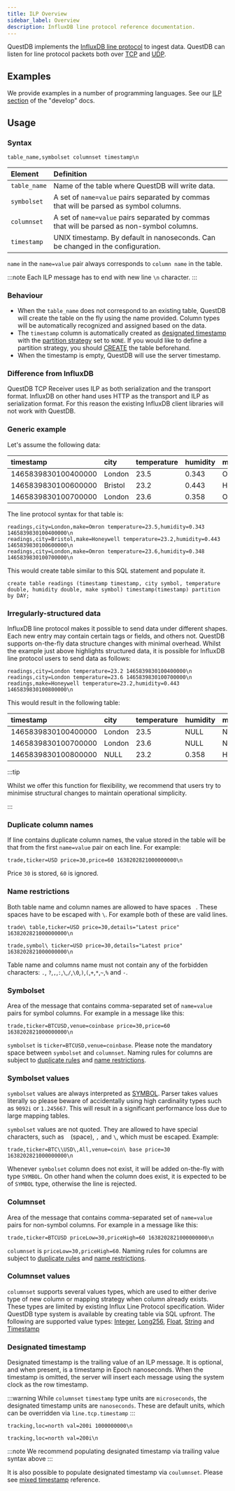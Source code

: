 ```yaml
---
title: ILP Overview
sidebar_label: Overview
description: InfluxDB line protocol reference documentation.
---
```


QuestDB implements the
[InfluxDB line protocol](https://docs.influxdata.com/influxdb/v1.8/write_protocols/line_protocol_tutorial/)
to ingest data. QuestDB can listen for line protocol packets both over
[TCP](/docs/reference/api/ilp/tcp-receiver) and
[UDP](/docs/reference/api/ilp/udp-receiver).

## Examples

We provide examples in a number of programming languages.
See our
[ILP section](/docs/develop/insert-data#influxdb-line-protocol)
of the "develop" docs.

## Usage

### Syntax

```shell
table_name,symbolset columnset timestamp\n
```

|Element     |Definition                                                                                |
|:-----------|:-----------------------------------------------------------------------------------------|
|`table_name`|Name of the table where QuestDB will write data.                                          |
|`symbolset` |A set of `name=value` pairs separated by commas that will be parsed as symbol columns.    |
|`columnset` |A set of `name=value` pairs separated by commas that will be parsed as non-symbol columns.|
|`timestamp` |UNIX timestamp. By default in nanoseconds. Can be changed in the configuration.           |

`name` in the `name=value` pair always corresponds to `column name` in the
table.

:::note Each ILP message has to end with new line `\n` character. :::

### Behaviour

- When the `table_name` does not correspond to an existing table, QuestDB will
  create the table on the fly using the name provided. Column types will be
  automatically recognized and assigned based on the data.
- The `timestamp` column is automatically created as
  [designated timestamp](/docs/concept/designated-timestamp) with the
  [partition strategy](/docs/concept/partitions) set to `NONE`. If you would
  like to define a partition strategy, you should
  [CREATE](/docs/reference/sql/create-table) the table beforehand.
- When the timestamp is empty, QuestDB will use the server timestamp.

### Difference from InfluxDB

QuestDB TCP Receiver uses ILP as both serialization and the transport format.
InfluxDB on other hand uses HTTP as the transport and ILP as serialization
format. For this reason the existing InfluxDB client libraries will not work
with QuestDB.

### Generic example

Let's assume the following data:

|timestamp          |city   |temperature|humidity|make     |
|:------------------|:------|:----------|:-------|:--------|
|1465839830100400000|London |23.5       |0.343   |Omron    |
|1465839830100600000|Bristol|23.2       |0.443   |Honeywell|
|1465839830100700000|London |23.6       |0.358   |Omron    |

The line protocol syntax for that table is:

```shell
readings,city=London,make=Omron temperature=23.5,humidity=0.343 1465839830100400000\n
readings,city=Bristol,make=Honeywell temperature=23.2,humidity=0.443 1465839830100600000\n
readings,city=London,make=Omron temperature=23.6,humidity=0.348 1465839830100700000\n
```

This would create table similar to this SQL statement and populate it.

```questdb-sql
create table readings (timestamp timestamp, city symbol, temperature double, humidity double, make symbol) timestamp(timestamp) partition by DAY;
```

### Irregularly-structured data

InfluxDB line protocol makes it possible to send data under different shapes.
Each new entry may contain certain tags or fields, and others not. QuestDB
supports on-the-fly data structure changes with minimal overhead. Whilst the
example just above highlights structured data, it is possible for InfluxDB line
protocol users to send data as follows:

```shell
readings,city=London temperature=23.2 1465839830100400000\n
readings,city=London temperature=23.6 1465839830100700000\n
readings,make=Honeywell temperature=23.2,humidity=0.443 1465839830100800000\n
```

This would result in the following table:

|timestamp          |city  |temperature|humidity|make     |
|:------------------|:-----|:----------|:-------|:--------|
|1465839830100400000|London|23.5       |NULL    |NULL     |
|1465839830100700000|London|23.6       |NULL    |NULL     |
|1465839830100800000|NULL  |23.2       |0.358   |Honeywell|

:::tip

Whilst we offer this function for flexibility, we recommend that users try to
minimise structural changes to maintain operational simplicity.

:::

### Duplicate column names

If line contains duplicate column names, the value stored in the table will be
that from the first `name=value` pair on each line. For example:

```shell
trade,ticker=USD price=30,price=60 1638202821000000000\n
```

Price `30` is stored, `60` is ignored.

### Name restrictions

Both table name and column names are allowed to have spaces ` `. These spaces
have to be escaped with `\`. For example both of these are valid lines.

```shell
trade\ table,ticker=USD price=30,details="Latest price" 1638202821000000000\n
```

```shell
trade,symbol\ ticker=USD price=30,details="Latest price" 1638202821000000000\n
```

Table name and columns name must not contain any of the forbidden characters:
`.`, `?`,`,`,`:`,`\`,`/`,`\0`,`)`,`(`,`+`,`*`,`~`,`%` and `-`.

### Symbolset

Area of the message that contains comma-separated set of `name=value` pairs for
symbol columns. For example in a message like this:

```shell
trade,ticker=BTCUSD,venue=coinbase price=30,price=60 1638202821000000000\n
```

`symbolset` is `ticker=BTCUSD,venue=coinbase`. Please note the mandatory space
between `symbolset` and `columnset`. Naming rules for columns are subject to
[duplicate rules](#duplicate-column-names) and
[name restrictions](#name-restrictions).

### Symbolset values

`symbolset` values are always interpreted as [SYMBOL](/docs/concept/symbol).
Parser takes values literally so please beware of accidentally using high
cardinality types such as `9092i` or `1.245667`. This will result in a
significant performance loss due to large mapping tables.

`symbolset` values are not quoted. They are allowed to have special characters,
such as ` ` (space), `,` and `\`, which must be escaped. Example:

```shell
trade,ticker=BTC\\USD\,All,venue=coin\ base price=30 1638202821000000000\n
```

Whenever `symbolset` column does not exist, it will be added on-the-fly with
type `SYMBOL`. On other hand when the column does exist, it is expected to be of
`SYMBOL` type, otherwise the line is rejected.

### Columnset

Area of the message that contains comma-separated set of `name=value` pairs for
non-symbol columns. For example in a message like this:

```shell
trade,ticker=BTCUSD priceLow=30,priceHigh=60 1638202821000000000\n
```

`columnset` is `priceLow=30,priceHigh=60`. Naming rules for columns are subject
to [duplicate rules](#duplicate-column-names) and
[name restrictions](#name-restrictions).

### Columnset values

`columnset` supports several values types, which are used to either derive type
of new column or mapping strategy when column already exists. These types are
limited by existing Influx Line Protocol specification. Wider QuestDB type
system is available by creating table via SQL upfront. The following are
supported value types:
[Integer](/docs/reference/api/ilp/columnset-types#integer),
[Long256](/docs/reference/api/ilp/columnset-types#long256),
[Float](/docs/reference/api/ilp/columnset-types#float),
[String](/docs/reference/api/ilp/columnset-types#string) and
[Timestamp](/docs/reference/api/ilp/columnset-types#timestamp)

### Designated timestamp

Designated timestamp is the trailing value of an ILP message. It is optional,
and when present, is a timestamp in Epoch nanoseconds. When the timestamp is
omitted, the server will insert each message using the system clock as the row
timestamp.

:::warning While `columnset` `timestamp` type units are `microseconds`, the
designated timestamp units are `nanoseconds`. These are default units, which can
be overridden via `line.tcp.timestamp` :::

```shell title="Example of ILP message with desginated timestamp value"
tracking,loc=north val=200i 1000000000\n
```

```shell title="Example of ILP message sans timestamp"
tracking,loc=north val=200i\n
```

:::note We recommend populating designated timestamp via trailing value syntax
above :::

It is also possible to populate designated timestamp via `coulumnset`. Please
see [mixed timestamp](/docs/reference/api/ilp/columnset-types#timestamp)
reference.

